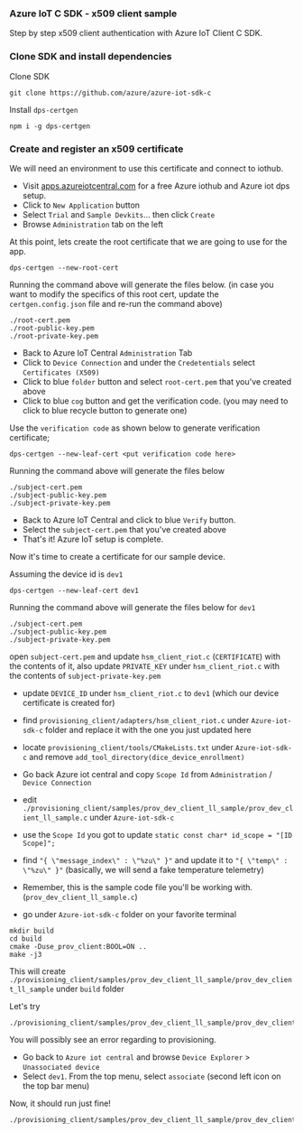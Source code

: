 ### Azure IoT C SDK - x509 client sample

Step by step x509 client authentication with Azure IoT Client C SDK.

### Clone SDK and install dependencies

Clone SDK
```
git clone https://github.com/azure/azure-iot-sdk-c
```

Install `dps-certgen`
```
npm i -g dps-certgen
```

### Create and register an x509 certificate

We will need an environment to use this certificate and connect to iothub.

- Visit [apps.azureiotcentral.com](https://apps.azureiotcentral.com) for a free Azure iothub and Azure iot dps setup.
- Click to `New Application` button
- Select `Trial` and `Sample Devkits`... then click `Create`
- Browse `Administration` tab on the left

At this point, lets create the root certificate that we are going to use for the app.
```
dps-certgen --new-root-cert
```

Running the command above will generate the files below.
(in case you want to modify the specifics of this root cert, update the `certgen.config.json` file and re-run the command above)
```
./root-cert.pem
./root-public-key.pem
./root-private-key.pem
```

- Back to Azure IoT Central `Administration` Tab
- Click to `Device Connection` and under the `Credetentials` select `Certificates (X509)`
- Click to blue `folder` button and select `root-cert.pem` that you've created above
- Click to blue `cog` button and get the verification code. (you may need to click to blue recycle button to generate one)

Use the `verification code` as shown below to generate verification certificate;
```
dps-certgen --new-leaf-cert <put verification code here>
```

Running the command above will generate the files below
```
./subject-cert.pem
./subject-public-key.pem
./subject-private-key.pem
```

- Back to Azure IoT Central and click to blue `Verify` button.
- Select the `subject-cert.pem` that you've created above
- That's it! Azure IoT setup is complete.

Now it's time to create a certificate for our sample device.

Assuming the device id is `dev1`
```
dps-certgen --new-leaf-cert dev1
```

Running the command above will generate the files below for `dev1`
```
./subject-cert.pem
./subject-public-key.pem
./subject-private-key.pem
```

open `subject-cert.pem` and update `hsm_client_riot.c` (`CERTIFICATE`) with the contents of it,
also update `PRIVATE_KEY` under `hsm_client_riot.c` with the contents of `subject-private-key.pem`

- update `DEVICE_ID` under `hsm_client_riot.c` to `dev1` (which our device certificate is created for)
- find `provisioning_client/adapters/hsm_client_riot.c` under `Azure-iot-sdk-c` folder and replace it with the one you just updated here
- locate `provisioning_client/tools/CMakeLists.txt` under `Azure-iot-sdk-c` and remove `add_tool_directory(dice_device_enrollment)`

- Go back Azure iot central and copy `Scope Id` from `Administration` / `Device Connection`
- edit `./provisioning_client/samples/prov_dev_client_ll_sample/prov_dev_client_ll_sample.c` under `Azure-iot-sdk-c`
- use the `Scope Id` you got to update `static const char* id_scope = "[ID Scope]";`

- find `"{ \"message_index\" : \"%zu\" }"` and update it to `"{ \"temp\" : \"%zu\" }"` (basically, we will send a fake temperature telemetry)

- Remember, this is the sample code file you'll be working with. (`prov_dev_client_ll_sample.c`)

- go under `Azure-iot-sdk-c` folder on your favorite terminal

```
mkdir build
cd build
cmake -Duse_prov_client:BOOL=ON ..
make -j3
```

This will create `./provisioning_client/samples/prov_dev_client_ll_sample/prov_dev_client_ll_sample` under `build` folder

Let's try
```
./provisioning_client/samples/prov_dev_client_ll_sample/prov_dev_client_ll_sample
```

You will possibly see an error regarding to provisioning.

- Go back to `Azure iot central` and browse `Device Explorer` > `Unassociated device`
- Select `dev1`. From the top menu, select `associate` (second left icon on the top bar menu)

Now, it should run just fine!
```
./provisioning_client/samples/prov_dev_client_ll_sample/prov_dev_client_ll_sample
```